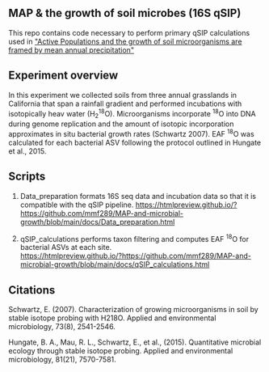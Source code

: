## MAP & the growth of soil microbes (16S qSIP) 

This repo contains code necessary to perform primary qSIP calculations used in ["Active Populations and the growth of soil microorganisms are framed by mean annual precipitation"](https://doi.org/10.1016/j.soilbio.2022.108886) 

## Experiment overview  

In this experiment we collected soils from three annual grasslands in California that span a rainfall gradient and performed incubations with isotopically heav water (H<sub>2</sub><sup>18</sup>O). Microorganisms incorporate <sup>18</sup>O into DNA during genome replication and the amount of isotopic incorporation approximates in situ bacterial growth rates (Schwartz 2007). EAF <sup>18</sup>O  was calculated for each bacterial ASV following the protocol outlined in Hungate et al., 2015.  

## Scripts  
  
1. Data_preparation formats 16S seq data and incubation data so that it is compatible with the qSIP pipeline. 
https://htmlpreview.github.io/?https://github.com/mmf289/MAP-and-microbial-growth/blob/main/docs/Data_preparation.html

2. qSIP_calculations performs taxon filtering and computes EAF <sup>18</sup>O for bacterial ASVs at each site.  
https://htmlpreview.github.io/?https://github.com/mmf289/MAP-and-microbial-growth/blob/main/docs/qSIP_calculations.html

## Citations

Schwartz, E. (2007). Characterization of growing microorganisms in soil by stable isotope probing with H218O. Applied and environmental microbiology, 73(8), 2541-2546.

Hungate, B. A., Mau, R. L., Schwartz, E., et al., (2015). Quantitative microbial ecology through stable isotope probing. Applied and environmental microbiology, 81(21), 7570-7581.

